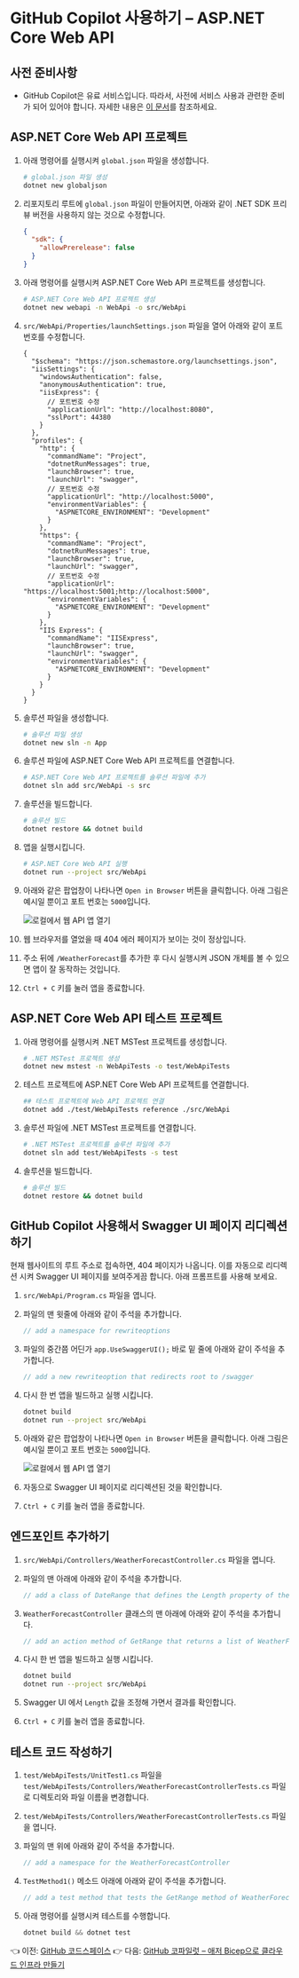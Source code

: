 # GitHub Copilot 사용하기 &ndash; ASP.NET Core Web API

## 사전 준비사항

- GitHub Copilot은 유료 서비스입니다. 따라서, 사전에 서비스 사용과 관련한 준비가 되어 있어야 합니다. 자세한 내용은 [이 문서](https://docs.github.com/ko/copilot/quickstart)를 참조하세요.


## ASP.NET Core Web API 프로젝트

1. 아래 명령어를 실행시켜 `global.json` 파일을 생성합니다.

    ```bash
    # global.json 파일 생성
    dotnet new globaljson
    ```

1. 리포지토리 루트에 `global.json` 파일이 만들어지면, 아래와 같이 .NET SDK 프리뷰 버전을 사용하지 않는 것으로 수정합니다.

    ```json
    {
      "sdk": {
        "allowPrerelease": false
      }
    }
    ```

1. 아래 명령어를 실행시켜 ASP.NET Core Web API 프로젝트를 생성합니다.

    ```bash
    # ASP.NET Core Web API 프로젝트 생성
    dotnet new webapi -n WebApi -o src/WebApi
    ```

1. `src/WebApi/Properties/launchSettings.json` 파일을 열어 아래와 같이 포트번호를 수정합니다.

    ```jsonc
    {
      "$schema": "https://json.schemastore.org/launchsettings.json",
      "iisSettings": {
        "windowsAuthentication": false,
        "anonymousAuthentication": true,
        "iisExpress": {
          // 포트번호 수정
          "applicationUrl": "http://localhost:8080",
          "sslPort": 44380
        }
      },
      "profiles": {
        "http": {
          "commandName": "Project",
          "dotnetRunMessages": true,
          "launchBrowser": true,
          "launchUrl": "swagger",
          // 포트번호 수정
          "applicationUrl": "http://localhost:5000",
          "environmentVariables": {
            "ASPNETCORE_ENVIRONMENT": "Development"
          }
        },
        "https": {
          "commandName": "Project",
          "dotnetRunMessages": true,
          "launchBrowser": true,
          "launchUrl": "swagger",
          // 포트번호 수정
          "applicationUrl": "https://localhost:5001;http://localhost:5000",
          "environmentVariables": {
            "ASPNETCORE_ENVIRONMENT": "Development"
          }
        },
        "IIS Express": {
          "commandName": "IISExpress",
          "launchBrowser": true,
          "launchUrl": "swagger",
          "environmentVariables": {
            "ASPNETCORE_ENVIRONMENT": "Development"
          }
        }
      }
    }
    ```

1. 솔루션 파일을 생성합니다.

    ```bash
    # 솔루션 파일 생성
    dotnet new sln -n App
    ```

1. 솔루션 파일에 ASP.NET Core Web API 프로젝트를 연결합니다.

    ```bash
    # ASP.NET Core Web API 프로젝트를 솔루션 파일에 추가
    dotnet sln add src/WebApi -s src
    ```

1. 솔루션을 빌드합니다.

    ```bash
    # 솔루션 빌드
    dotnet restore && dotnet build
    ```

1. 앱을 실행시킵니다.

    ```bash
    # ASP.NET Core Web API 실행
    dotnet run --project src/WebApi
    ```

1. 아래와 같은 팝업창이 나타나면 `Open in Browser` 버튼을 클릭합니다. 아래 그림은 예시일 뿐이고 포트 번호는 `5000`입니다.

   ![로컬에서 웹 API 앱 열기](./images/copilot-01.png)

1. 웹 브라우저를 열었을 때 404 에러 페이지가 보이는 것이 정상입니다.
1. 주소 뒤에 `/WeatherForecast`를 추가한 후 다시 실행시켜 JSON 개체를 볼 수 있으면 앱이 잘 동작하는 것입니다.
1. `Ctrl + C` 키를 눌러 앱을 종료합니다.


## ASP.NET Core Web API 테스트 프로젝트

1. 아래 명령어를 실행시켜 .NET MSTest 프로젝트를 생성합니다.

    ```bash
    # .NET MSTest 프로젝트 생성
    dotnet new mstest -n WebApiTests -o test/WebApiTests
    ```

1. 테스트 프로젝트에 ASP.NET Core Web API 프로젝트를 연결합니다.

    ```bash
    ## 테스트 프로젝트에 Web API 프로젝트 연결
    dotnet add ./test/WebApiTests reference ./src/WebApi
    ```

1. 솔루션 파일에 .NET MSTest 프로젝트를 연결합니다.

    ```bash
    # .NET MSTest 프로젝트를 솔루션 파일에 추가
    dotnet sln add test/WebApiTests -s test
    ```

1. 솔루션을 빌드합니다.

    ```bash
    # 솔루션 빌드
    dotnet restore && dotnet build
    ```

## GitHub Copilot 사용해서 Swagger UI 페이지 리디렉션하기

현재 웹사이트의 루트 주소로 접속하면, 404 페이지가 나옵니다. 이를 자동으로 리디렉션 시켜 Swagger UI 페이지를 보여주게끔 합니다. 아래 프롬프트를 사용해 보세요.

1. `src/WebApi/Program.cs` 파일을 엽니다.
1. 파일의 맨 윗줄에 아래와 같이 주석을 추가합니다.

    ```csharp
    // add a namespace for rewriteoptions
    ```

1. 파일의 중간쯤 어딘가 `app.UseSwaggerUI();` 바로 밑 줄에 아래와 같이 주석을 추가합니다.

    ```csharp
    // add a new rewriteoption that redirects root to /swagger
    ```

1. 다시 한 번 앱을 빌드하고 실행 시킵니다.

    ```bash
    dotnet build
    dotnet run --project src/WebApi
    ```

1. 아래와 같은 팝업창이 나타나면 `Open in Browser` 버튼을 클릭합니다. 아래 그림은 예시일 뿐이고 포트 번호는 `5000`입니다.

   ![로컬에서 웹 API 앱 열기](./images/copilot-01.png)

1. 자동으로 Swagger UI 페이지로 리디렉션된 것을 확인합니다.
1. `Ctrl + C` 키를 눌러 앱을 종료합니다.


## 엔드포인트 추가하기

1. `src/WebApi/Controllers/WeatherForecastController.cs` 파일을 엽니다.
1. 파일의 맨 아래에 아래와 같이 주석을 추가합니다.

    ```c#
    // add a class of DateRange that defines the Length property of the integer type
    ```

1. `WeatherForecastController` 클래스의 맨 아래에 아래와 같이 주석을 추가합니다.

    ```csharp
    // add an action method of GetRange that returns a list of WeatherForecast objects and has a parameter of DateRange with the FromQuery attribute
    ```

1. 다시 한 번 앱을 빌드하고 실행 시킵니다.

    ```bash
    dotnet build
    dotnet run --project src/WebApi
    ```

1. Swagger UI 에서 `Length` 값을 조정해 가면서 결과를 확인합니다.
1. `Ctrl + C` 키를 눌러 앱을 종료합니다.


## 테스트 코드 작성하기

1. `test/WebApiTests/UnitTest1.cs` 파일을 `test/WebApiTests/Controllers/WeatherForecastControllerTests.cs` 파일로 디렉토리와 파일 이름을 변경합니다.
1. `test/WebApiTests/Controllers/WeatherForecastControllerTests.cs` 파일을 엽니다.
1. 파일의 맨 위에 아래와 같이 주석을 추가합니다.

    ```csharp
    // add a namespace for the WeatherForecastController
    ```

1. `TestMethod1()` 메소드 아래에 아래와 같이 주석을 추가합니다.

    ```csharp
    // add a test method that tests the GetRange method of WeatherForecastContoller
    ```

1. 아래 명령어를 실행시켜 테스트를 수행합니다.

    ```csharp
    dotnet build && dotnet test
    ```

👈 이전: [GitHub 코드스페이스](./codespace.md)
👉 다음: [GitHub 코파일럿 &ndash; 애저 Bicep으로 클라우드 인프라 만들기](./copilot-bicep.md)
